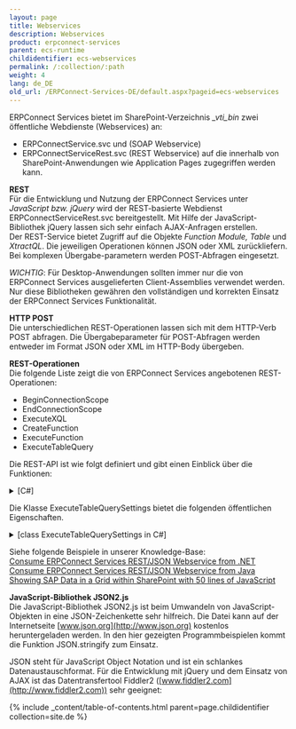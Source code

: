 ```yaml
---
layout: page
title: Webservices
description: Webservices
product: erpconnect-services
parent: ecs-runtime
childidentifier: ecs-webservices
permalink: /:collection/:path
weight: 4
lang: de_DE
old_url: /ERPConnect-Services-DE/default.aspx?pageid=ecs-webservices
---
```


ERPConnect Services bietet im SharePoint-Verzeichnis *_vti_bin* zwei öffentliche Webdienste (Webservices) an:

- ERPConnectService.svc und (SOAP Webservice)
- ERPConnectServiceRest.svc (REST Webservice)
auf die innerhalb von SharePoint-Anwendungen wie Application Pages zugegriffen werden kann.

**REST**<br>
Für die Entwicklung und Nutzung der ERPConnect Services unter *JavaScript bzw. jQuery* wird der REST-basierte Webdienst ERPConnectServiceRest.svc bereitgestellt. Mit Hilfe der JavaScript-Bibliothek jQuery lassen sich sehr einfach AJAX-Anfragen erstellen.<br>
Der REST-Service bietet Zugriff auf die Objekte *Function Module, Table* und *XtractQL*. Die jeweiligen Operationen können JSON oder XML zurückliefern. Bei komplexen Übergabe-parametern werden POST-Abfragen eingesetzt.

*WICHTIG*: Für Desktop-Anwendungen sollten immer nur die von ERPConnect Services ausgelieferten Client-Assemblies verwendet werden. Nur diese Bibliotheken gewähren den vollständigen und korrekten Einsatz der ERPConnect Services Funktionalität.

**HTTP POST**<br>
Die unterschiedlichen REST-Operationen lassen sich mit dem HTTP-Verb POST abfragen. Die Übergabeparameter für POST-Abfragen werden entweder im Format JSON oder XML im HTTP-Body übergeben. 


**REST-Operationen**<br>
Die folgende Liste zeigt die von ERPConnect Services angebotenen REST-Operationen:
- BeginConnectionScope
- EndConnectionScope
- ExecuteXQL
- CreateFunction
- ExecuteFunction
- ExecuteTableQuery

Die REST-API ist wie folgt definiert und gibt einen Einblick über die Funktionen:

<details>
<summary>[C#]</summary>
{% highlight csharp %}
[ServiceContract(Namespace = ERPConnectServiceNamespaces.Contract)]
public interface IERPConnectServiceWSRest
{
  #region Connection Scope Operations
 
  // NOTE: WebMessageBodyStyle.WrappedRequest is not supported for single parameters (see JsonOperationFormatterBehavior)
  [OperationContract]
  [WebInvoke(RequestFormat = WebMessageFormat.Json)]
  ERPExecutionInfo BeginConnectionScope(string applicationName);
 
  [OperationContract]
  [WebInvoke(BodyStyle = WebMessageBodyStyle.WrappedRequest, RequestFormat = WebMessageFormat.Json)]
  ERPExecutionInfo EndConnectionScope(string applicationName, ERPConnectionScope connectionScope);
 
  #endregion
 
  #region XQL Operations
 
  [OperationContract]
  [WebInvoke(BodyStyle = WebMessageBodyStyle.WrappedRequest, RequestFormat = WebMessageFormat.Json)]
  ERPExecutionInfo ExecuteXQL(string applicationName, ERPConnectionScope connectionScope, string query);
 
  #endregion
 
  #region Function Module Operations
 
  [OperationContract]
  [WebInvoke(BodyStyle = WebMessageBodyStyle.WrappedRequest, RequestFormat = WebMessageFormat.Json)]
  ERPExecutionInfo CreateFunction(string applicationName, ERPConnectionScope connectionScope, string name);
 
  [OperationContract]
  [WebInvoke(BodyStyle = WebMessageBodyStyle.WrappedRequest, RequestFormat = WebMessageFormat.Json)]
  ERPExecutionInfo ExecuteFunction(string applicationName, ERPConnectionScope connectionScope, ERPFunction function);
 
  #endregion
 
  #region Table Operations
 
  [OperationContract]
  [WebInvoke(BodyStyle = WebMessageBodyStyle.WrappedRequest, RequestFormat = WebMessageFormat.Json)]
  ERPExecutionInfo ExecuteTableQuery(string applicationName, ERPConnectionScope connectionScope, string tableName, ExecuteTableQuerySettings settings);
 
  #endregion
}
{% endhighlight %}
</details>

Die Klasse ExecuteTableQuerySettings bietet die folgenden öffentlichen Eigenschaften.

<details>
<summary>[class ExecuteTableQuerySettings in C#]</summary>
{% highlight csharp %}
#region class ExecuteTableQuerySettings
public class ExecuteTableQuerySettings
    {
        public int RowSkip { get; set; }
        public int RowCount { get; set; }
        public string WhereClause { get; set; }
        public string OrderClause { get; set; }
        public string CustomFunction { get; set; }
        public bool UseMultibyteExtraction { get; set; }
        public ERPCollection Fields { get; set; }     
    }
#endregion
{% endhighlight %}
</details>


Siehe folgende Beispiele in unserer Knowledge-Base:<br> 
[Consume ERPConnect Services REST/JSON Webservice from .NET](https://my.theobald-software.com/index.php?/Knowledgebase/Article/View/109/53/consume-erpconnect-services-restjson-webservice-from-net) <br>
[Consume ERPConnect Services REST/JSON Webservice from Java](https://my.theobald-software.com/index.php?/Knowledgebase/Article/View/110/53/consume-erpconnect-services-restjson-webservice-from-java)<br>
[Showing SAP Data in a Grid within SharePoint with 50 lines of JavaScript](https://my.theobald-software.com/index.php?/Knowledgebase/Article/View/108/53/showing-sap-data-in-a-grid-within-sharepoint-with-50-lines-of-javascript)<br>

**JavaScript-Bibliothek JSON2.js**<br>
Die JavaScript-Bibliothek JSON2.js ist beim Umwandeln von JavaScript-Objekten in eine JSON-Zeichenkette sehr hilfreich. Die Datei kann auf der Internetseite [www.json.org](http://www.json.org) kostenlos heruntergeladen werden. In den hier gezeigten Programmbeispielen kommt die Funktion JSON.stringify zum Einsatz.    

JSON steht für JavaScript Object Notation und ist ein schlankes Datenaustauschformat. Für die Entwicklung mit jQuery und dem Einsatz von AJAX ist das Datentransfertool Fiddler2 ([www.fiddler2.com](http://www.fiddler2.com)) sehr geeignet:  

{% include _content/table-of-contents.html parent=page.childidentifier collection=site.de %}     